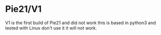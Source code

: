 # Pie21/V1
V1 is the first build of Pie21 and did not work this is based in python3 and tested with Linux don't use it it will not work.
